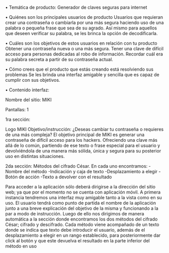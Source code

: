 •	Temática de producto:
Generador de claves seguras para internet

•	Quiénes son los principales usuarios de producto
Usuarios que requieran crear una contraseña o cambiarla por una más segura haciendo uso de una palabra o pequeña frase que sea de su agrado.  Así mismo para aquellos que deseen verificar su palabra, se les brinca la opción de decodificarla.

•	Cuáles son los objetivos de estos usuarios en relación con tu producto
Obtener una contraseña nueva o una más segura. 
Tener una clave de difícil acceso para personas dedicadas al robo de información.
Recordar cuál era su palabra secreta a partir de su contraseña actual.

•	Cómo crees que el producto que estás creando está resolviendo sus problemas
Se les brinda una interfaz amigable y sencilla que es capaz de cumplir con sus objetivos.



•	Contenido interfaz:

Nombre del sitio: MIKI

Pantallas: 1 

1ra sección: 

Logo MIKI
Objetivo/instrucción: 
¿Deseas cambiar tu contraseña o requieres de una más compleja?
El objetivo principal de MIKI es generar una contraseña de difícil acceso para los hackers. Ofreciendo una clave más allá de lo común, partiendo de ese texto o frase especial para el usuario y devolviéndola de una manera más sólida, única y segura para su posterior uso en distintas situaciones.

2da sección: 
Métodos del cifrado César. En cada uno encontramos:
-Nombre del método
-Indicación y caja de texto
-Desplazamiento a elegir
-Botón de acción
-Texto a devolver con el resultado


Para acceder a la aplicación sólo deberá dirigirse a la dirección del sitio web; ya que por el momento no se cuenta con aplicación móvil. A primera instancia tendremos una interfaz muy amigable tanto a la vista como en su uso. El usuario tendrá como punto de partida el nombre de la aplicación junto a una breve explicación del objetivo de la misma y funcionando a la par a modo de instrucción.  Luego de ello nos dirigimos de manera automática a la sección donde encontramos los dos métodos del cifrado César; cifrado y descifrado. Cada método viene acompañado de un texto donde se indica que texto debe introducir el usuario, además de el desplazamiento a elegir en un rango establecido, para posteriormente dar click al botón y que este devuelva el resultado en la parte inferior del método en uso
